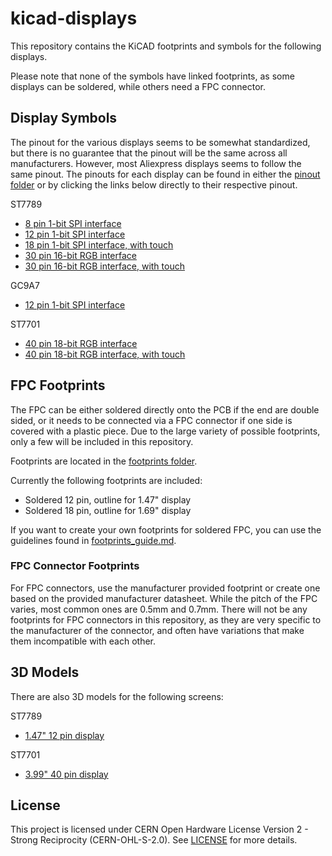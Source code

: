 # kicad-displays

This repository contains the KiCAD footprints and symbols for the following displays.

Please note that none of the symbols have linked footprints, as some displays can be soldered, while others need a FPC connector.

## Display Symbols

The pinout for the various displays seems to be somewhat standardized, but there is no guarantee that the pinout will be the same across all manufacturers.
However, most Aliexpress displays seems to follow the same pinout. The pinouts for each display can be found in either the [pinout folder](pinouts/) or by clicking the links below directly to their respective pinout.

ST7789
- [8 pin 1-bit SPI interface](pinouts/st7789_8p_1spi.md)
- [12 pin 1-bit SPI interface](pinouts/st7789_12p_1spi.md)
- [18 pin 1-bit SPI interface, with touch](pinouts/st7789_18p_1spi_touch.md)
- [30 pin 16-bit RGB interface](pinouts/st7789_30p_16rgb.md)
- [30 pin 16-bit RGB interface, with touch](pinouts/st7789_30p_16rgb_touch.md)

GC9A7
- [12 pin 1-bit SPI interface](pinouts/gc9a01_12p_1spi.md)

ST7701
- [40 pin 18-bit RGB interface](pinouts/st7701_40p_18rgb.md)
- [40 pin 18-bit RGB interface, with touch](pinouts/st7701_40p_18rgb_touch.md)


## FPC Footprints

The FPC can be either soldered directly onto the PCB if the end are double sided, or it needs to be connected via a FPC connector if one side is covered with a plastic piece.
Due to the large variety of possible footprints, only a few will be included in this repository.

Footprints are located in the [footprints folder](kicad-displays.pretty/).

Currently the following footprints are included:
- Soldered 12 pin, outline for 1.47" display
- Soldered 18 pin, outline for 1.69" display

If you want to create your own footprints for soldered FPC, you can use the guidelines found in [footprints_guide.md](footprints_guide.md).

### FPC Connector Footprints

For FPC connectors, use the manufacturer provided footprint or create one based on the provided manufacturer datasheet.
While the pitch of the FPC varies, most common ones are 0.5mm and 0.7mm.
There will not be any footprints for FPC connectors in this repository, as they are very specific to the manufacturer of the connector, and often have variations that make them incompatible with each other.

## 3D Models

There are also 3D models for the following screens:

ST7789
- [1.47" 12 pin display](3d/st7789_12p_1spi_1_47inch.step)

ST7701
- [3.99" 40 pin display](3d/st7701_40p_18rgb_3_99inch.step)

## License

This project is licensed under CERN Open Hardware License Version 2 - Strong Reciprocity (CERN-OHL-S-2.0). See [LICENSE](LICENSE) for more details.